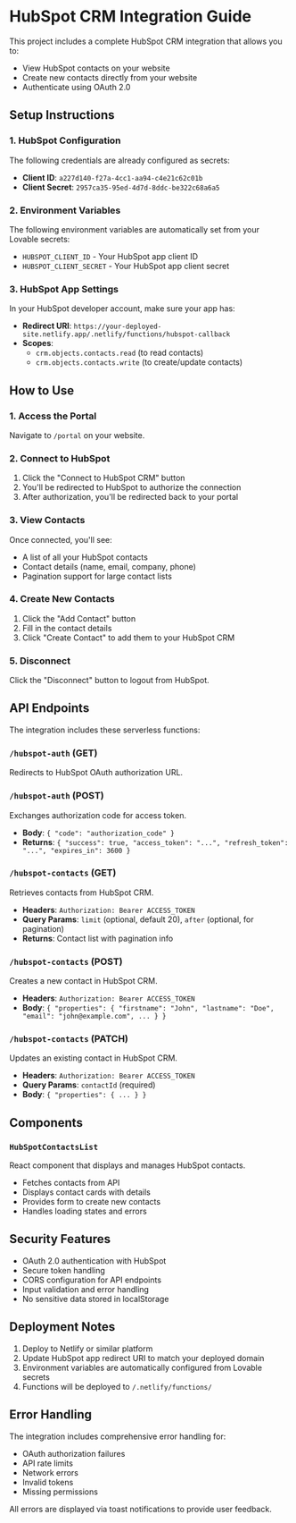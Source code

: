 # HubSpot CRM Integration Guide

This project includes a complete HubSpot CRM integration that allows you to:
- View HubSpot contacts on your website
- Create new contacts directly from your website
- Authenticate using OAuth 2.0

## Setup Instructions

### 1. HubSpot Configuration

The following credentials are already configured as secrets:
- **Client ID**: `a227d140-f27a-4cc1-aa94-c4e21c62c01b`
- **Client Secret**: `2957ca35-95ed-4d7d-8ddc-be322c68a6a5`

### 2. Environment Variables

The following environment variables are automatically set from your Lovable secrets:
- `HUBSPOT_CLIENT_ID` - Your HubSpot app client ID
- `HUBSPOT_CLIENT_SECRET` - Your HubSpot app client secret

### 3. HubSpot App Settings

In your HubSpot developer account, make sure your app has:
- **Redirect URI**: `https://your-deployed-site.netlify.app/.netlify/functions/hubspot-callback`
- **Scopes**: 
  - `crm.objects.contacts.read` (to read contacts)
  - `crm.objects.contacts.write` (to create/update contacts)

## How to Use

### 1. Access the Portal
Navigate to `/portal` on your website.

### 2. Connect to HubSpot
1. Click the "Connect to HubSpot CRM" button
2. You'll be redirected to HubSpot to authorize the connection
3. After authorization, you'll be redirected back to your portal

### 3. View Contacts
Once connected, you'll see:
- A list of all your HubSpot contacts
- Contact details (name, email, company, phone)
- Pagination support for large contact lists

### 4. Create New Contacts
1. Click the "Add Contact" button
2. Fill in the contact details
3. Click "Create Contact" to add them to your HubSpot CRM

### 5. Disconnect
Click the "Disconnect" button to logout from HubSpot.

## API Endpoints

The integration includes these serverless functions:

### `/hubspot-auth` (GET)
Redirects to HubSpot OAuth authorization URL.

### `/hubspot-auth` (POST)
Exchanges authorization code for access token.
- **Body**: `{ "code": "authorization_code" }`
- **Returns**: `{ "success": true, "access_token": "...", "refresh_token": "...", "expires_in": 3600 }`

### `/hubspot-contacts` (GET)
Retrieves contacts from HubSpot CRM.
- **Headers**: `Authorization: Bearer ACCESS_TOKEN`
- **Query Params**: `limit` (optional, default 20), `after` (optional, for pagination)
- **Returns**: Contact list with pagination info

### `/hubspot-contacts` (POST)
Creates a new contact in HubSpot CRM.
- **Headers**: `Authorization: Bearer ACCESS_TOKEN`
- **Body**: `{ "properties": { "firstname": "John", "lastname": "Doe", "email": "john@example.com", ... } }`

### `/hubspot-contacts` (PATCH)
Updates an existing contact in HubSpot CRM.
- **Headers**: `Authorization: Bearer ACCESS_TOKEN`
- **Query Params**: `contactId` (required)
- **Body**: `{ "properties": { ... } }`

## Components

### `HubSpotContactsList`
React component that displays and manages HubSpot contacts.
- Fetches contacts from API
- Displays contact cards with details
- Provides form to create new contacts
- Handles loading states and errors

## Security Features

- OAuth 2.0 authentication with HubSpot
- Secure token handling
- CORS configuration for API endpoints
- Input validation and error handling
- No sensitive data stored in localStorage

## Deployment Notes

1. Deploy to Netlify or similar platform
2. Update HubSpot app redirect URI to match your deployed domain
3. Environment variables are automatically configured from Lovable secrets
4. Functions will be deployed to `/.netlify/functions/`

## Error Handling

The integration includes comprehensive error handling for:
- OAuth authorization failures
- API rate limits
- Network errors
- Invalid tokens
- Missing permissions

All errors are displayed via toast notifications to provide user feedback.